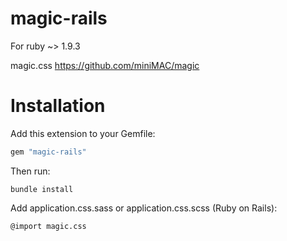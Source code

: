 magic-rails
===================

For ruby ~> 1.9.3

magic.css 
https://github.com/miniMAC/magic


Installation
=======

Add this extension to your Gemfile:

```ruby
gem "magic-rails"
```

Then run:

```
bundle install
```

Add application.css.sass or application.css.scss (Ruby on Rails):

```
@import magic.css
```

